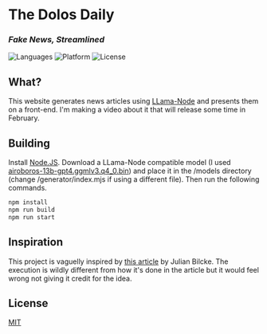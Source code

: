# The Dolos Daily

### _Fake News, Streamlined_

![Languages](https://badgen.net/badge/language/Node.JS/green) ![Platform](https://badgen.net/badge/language/Svelte/red) ![License](https://badgen.net/badge/language/MIT/red)

## What?

This website generates news articles using [LLama-Node](https://llama-node.vercel.app/) and presents them on a front-end. I'm making a video about it that will release some time in February.

## Building

Install [Node.JS](https://nodejs.org/en/). Download a LLama-Node compatible model (I used [airoboros-13b-gpt4.ggmlv3.q4_0.bin](https://huggingface.co/TheBloke/airoboros-13b-gpt4-GGML)) and place it in the /models directory (change /generator/index.mjs if using a different file). Then run the following commands.

```sh
npm install
npm run build
npm run start
```

## Inspiration

This project is vaguelly inspired by [this article](https://blog.devgenius.io/how-to-generate-html-content-with-ai-using-llama-node-and-express-e1b1e0e1a55b) by Julian Bilcke. The execution is wildly different from how it's done in the article but it would feel wrong not giving it credit for the idea.

## License

[MIT](https://choosealicense.com/licenses/mit/)
